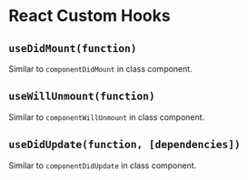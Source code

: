 # React Custom Hooks

## `useDidMount(function)`

Similar to `componentDidMount` in class component.

## `useWillUnmount(function)`

Similar to `componentWillUnmount` in class component.

## `useDidUpdate(function, [dependencies])`

Similar to `componentDidUpdate` in class component.
